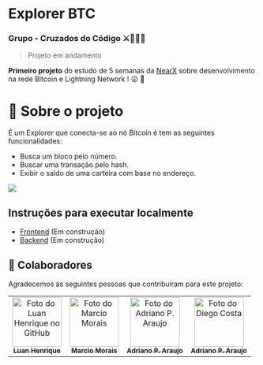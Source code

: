 # Explorer BTC
### Grupo - Cruzados do Código ⚔️🎲👩‍💻

> Projeto em andamento 


**Primeiro projeto** do estudo de 5 semanas da [NearX](https://nearx.com.br/pt/home) sobre desenvolvimento na rede Bitcoin e Lightning Network ! 😲 🚀

# 🤺 Sobre o projeto

É um Explorer que conecta-se ao nó Bitcoin é tem as seguintes funcionalidades: 
  -  Busca um bloco pelo número.
  -  Buscar uma transação pelo hash.
  -  Exibir o saldo de uma carteira com base no endereço.


![](https://github.com/dev-araujo/dojo-bitcoin/blob/main/frontend-explorador-bitcoin/src/assets/block.png?raw=true)


## Instruções para executar localmente

- [Frontend](https://github.com/dev-araujo/dojo-bitcoin/blob/main/frontend-explorador-bitcoin/README.md) (Em construção)
- [Backend](https://github.com/dev-araujo/dojo-bitcoin/blob/main/server/README.md) (Em construção)


## 🤝 Colaboradores

Agradecemos às seguintes pessoas que contribuíram para este projeto:

<table>
  <tr>
    <td align="center">
      <a href="https://github.com/Luan-Web3" title="Luan Henrique">
        <img src="https://avatars.githubusercontent.com/u/190740246?v=4" width="100px;" alt="Foto do Luan Henrique
 no GitHub"/><br>
        <sub>
          <b>Luan Henrique</b>
        </sub>
      </a>
    </td>
    <td align="center">
      <a href="https://github.com/profmarciojmorais" title="Marcio Morais">
        <img src="https://avatars.githubusercontent.com/u/136830648?v=4" width="100px;" alt="Foto do Marcio Morais"/><br>
        <sub>
          <b>Marcio Morais</b>
        </sub>
      </a>
    </td>
    <td align="center">
      <a href="https://github.com/dev-araujo" title="Adriano P. Araujo">
        <img src="https://avatars.githubusercontent.com/u/97068163?v=4" width="100px;" alt="Foto do Adriano P. Araujo"/><br>
        <sub>
          <b>Adriano P. Araujo</b>
        </sub>
      </a>
    </td>
      <td align="center">
      <a href="https://github.com/costaadiego1989" title="Diego Costa">
        <img src="https://avatars.githubusercontent.com/u/92276509?v=4" width="100px;" alt="Foto do Diego Costa"/><br>
        <sub>
          <b>Adriano P. Araujo</b>
        </sub>
      </a>
    </td>
  </tr>
</table>
